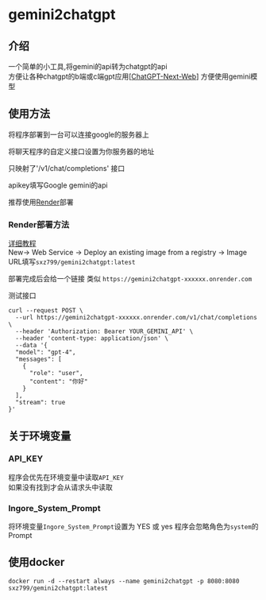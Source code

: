 # gemini2chatgpt

## 介绍
一个简单的小工具,将gemini的api转为chatgpt的api  
方便让各种chatgpt的b端或c端gpt应用[[ChatGPT-Next-Web](https://github.com/ChatGPTNextWeb/ChatGPT-Next-Web)]
方便使用gemini模型  


## 使用方法

将程序部署到一台可以连接google的服务器上

将聊天程序的自定义接口设置为你服务器的地址  

只映射了'/v1/chat/completions' 接口

apikey填写Google gemini的api

推荐使用[Render](https://dashboard.render.com/)部署




### Render部署方法

[详细教程](https://blog.sxz799.xyz/posts/%E6%8A%80%E5%B7%A7/2023-12-19%E8%AE%A9chatgpt%E5%AE%A2%E6%88%B7%E7%AB%AF%E7%94%A8%E4%B8%8Agoogle%E5%AE%B6%E7%9A%84gemini-pro%E6%A8%A1%E5%9E%8B/)  
New-> Web Service -> Deploy an existing image from a registry -> Image URL填写`sxz799/gemini2chatgpt:latest`

部署完成后会给一个链接 类似 `https://gemini2chatgpt-xxxxxx.onrender.com`



测试接口
```
curl --request POST \
  --url https://gemini2chatgpt-xxxxxx.onrender.com/v1/chat/completions \
  --header 'Authorization: Bearer YOUR_GEMINI_API' \
  --header 'content-type: application/json' \
  --data '{
  "model": "gpt-4",
  "messages": [
    {
      "role": "user",
      "content": "你好"
    }
  ],
  "stream": true
}'
```

## 关于环境变量

### API_KEY

程序会优先在环境变量中读取`API_KEY`  
如果没有找到才会从请求头中读取 

### Ingore_System_Prompt
将环境变量`Ingore_System_Prompt`设置为 YES 或 yes 程序会忽略角色为`system`的Prompt  

## 使用docker

```
docker run -d --restart always --name gemini2chatgpt -p 8080:8080 sxz799/gemini2chatgpt:latest
```

